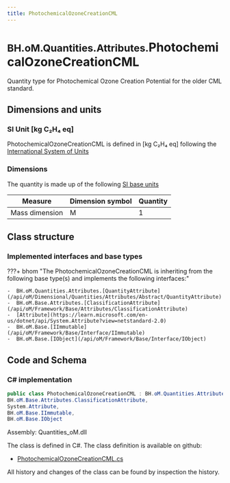 ```yaml
---
title: PhotochemicalOzoneCreationCML
---
```


# <small>BH.oM.Quantities.Attributes.</small>**PhotochemicalOzoneCreationCML**

Quantity type for Photochemical Ozone Creation Potential for the older CML standard.

## Dimensions and units

### SI Unit [kg C₂H₄ eq]

PhotochemicalOzoneCreationCML is defined in [kg C₂H₄ eq] following the [International System of Units](https://en.wikipedia.org/wiki/International_System_of_Units) 

### Dimensions

The quantity is made up of the following [SI base units](https://en.wikipedia.org/wiki/SI_base_unit)

| Measure        | Dimension symbol | Quantity |
|------------------|--------|----------|
| Mass dimension |  M  |1  |

## Class structure

### Implemented interfaces and base types

???+ bhom "The PhotochemicalOzoneCreationCML is inheriting from the following base type(s) and implements the following interfaces:"

    -  BH.oM.Quantities.Attributes.[QuantityAttribute](/api/oM/Dimensional/Quantities/Attributes/Abstract/QuantityAttribute)
    -  BH.oM.Base.Attributes.[ClassificationAttribute](/api/oM/Framework/Base/Attributes/ClassificationAttribute)
    -  [Attribute](https://learn.microsoft.com/en-us/dotnet/api/System.Attribute?view=netstandard-2.0)
    -  BH.oM.Base.[IImmutable](/api/oM/Framework/Base/Interface/IImmutable)
    -  BH.oM.Base.[IObject](/api/oM/Framework/Base/Interface/IObject)




## Code and Schema

### C# implementation

``` C# title="C#"
public class PhotochemicalOzoneCreationCML : BH.oM.Quantities.Attributes.QuantityAttribute,
BH.oM.Base.Attributes.ClassificationAttribute,
System.Attribute,
BH.oM.Base.IImmutable,
BH.oM.Base.IObject
```

Assembly: Quantities_oM.dll

The class is defined in C#. The class definition is available on github:

- [PhotochemicalOzoneCreationCML.cs](https://github.com/BHoM/BHoM/blob/develop/Quantities_oM/Attributes\PhotochemicalOzoneCreationCML.cs)

All history and changes of the class can be found by inspection the history.
